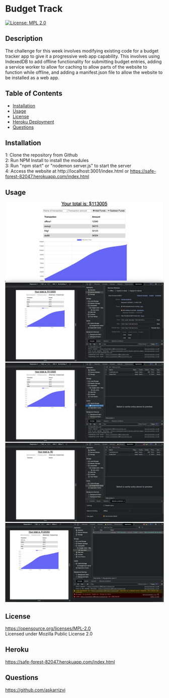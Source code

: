 # Budget Track

  [![License: MPL 2.0](https://img.shields.io/badge/License-MPL%202.0-brightgreen.svg)](https://opensource.org/licenses/MPL-2.0)

  ## Description
  The challenge for this week involves modifying existing code for a budget tracker app to give it a progressive web app
  capability. This involves using IndexedDB to add offline functionality for submitting budget entries, adding a service worker
  to allow for caching to allow parts of the website to function while offline, and adding a manifest.json file to allow the
  website to be installed as a web app. 

  ## Table of Contents

* [Installation](#installation)
* [Usage](#usage)
* [License](#license)
* [Heroku Deployment](#heroku)
* [Questions](#questions)

## Installation
1: Clone the repository from Github<br />2:  Run NPM Install to install the modules<br />3:  Run "npm start" or "nodemon server.js" to start the server<br />4:  Access the website at http://localhost:3001/index.html or https://safe-forest-82047.herokuapp.com/index.html<br />

## Usage

![picture](screenshots/ss1.png)
![picture](screenshots/ss2.png)
![picture](screenshots/ss3.png)
![picture](screenshots/ss4.png)
![picture](screenshots/ss5.png)

## License
https://opensource.org/licenses/MPL-2.0 <br />
Licensed under Mozilla Public License 2.0

## Heroku
https://safe-forest-82047.herokuapp.com/index.html

## Questions
https://github.com/askarrizvi <br />

